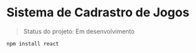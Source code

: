<h1>Sistema de Cadrastro de Jogos</h1>

> Status do projeto: Em desenvolvimento

```
npm install react
```
